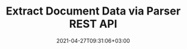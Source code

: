 ---
############################# Static ############################
layout: "product"
date: 2021-04-27T09:31:06+03:00
draft: false

############################# Head ############################
head_title: "Extract Data from Documents using Parser Cloud API"
head_description: "Parse documents to extract text, images, and document metadata using Cloud SDKs for .NET & Java or communicate with REST API using cURL"

############################# Header ############################
title: "Extract Document Data via Parser REST API"
description: "Parse documents to extract text, images, and document metadata using Cloud SDKs for .NET & Java or communicate with REST API using cURL"

############################# APIs ###############################
apis:
  enable: true

  api:
    # api loop
    - title: "GroupDocs.Parser Cloud SDKs Include"
      
      api_product:
        # api_product loop
        - link: "/parser/curl/"
          img_alt: "GroupDocs.Parser Cloud for cURL"
          image: "/sdk/272x272/groupdocs_parser-for-curl.webp"
          product: "GroupDocs.Parser"
          platform: "cURL"
          content: "cURL commands for RESTful parser Cloud API to extract data and document information across wide range of supported popular file formats."

        # api_product loop
        - link: "/parser/net/"
          img_alt: "GroupDocs.Parser Cloud SDK for .NET"
          image: "/sdk/272x272/groupdocs_parser-for-net.webp"
          product: "GroupDocs.Parser"
          platform: "Cloud SDK for .NET"
          content: "Extract images, text, document information or parse documents by user-defined template in Microsoft .NET based applications."

          # api_product loop
        - link: "/parser/java/"
          img_alt: "GroupDocs.Parser Cloud SDK for Java"
          image: "/sdk/272x272/groupdocs_parser-for-java.webp"
          product: "GroupDocs.Parser"
          platform: "Cloud SDK for Java"
          content: "Cloud SDK for Java developers to quickly implement document parsing, text & image extraction feature in Java-based applications."

        



        

    # api loop
    - api_product:
        # api_product loop
        - link: "/parser/php/"
          img_alt: "GroupDocs.Parser Cloud SDK for PHP"
          image: "/sdk/272x272/groupdocs_parser-for-php.webp"
          product: "GroupDocs.Parser"
          platform: "Cloud SDK for PHP"
          content: "PHP SDK to accelerate your experience with our cloud-based document parser RESTful API supporting over 40 file formats."

        # api_product loop
        - link: "/parser/python/"
          img_alt: "GroupDocs.Parser Cloud SDK for Python"
          image: "/sdk/272x272/groupdocs_parser-for-python.webp"
          product: "GroupDocs.Parser"
          platform: "Cloud SDK for Python"
          content: "Automate your document processing using data extraction REST API and SDK for Python."

          
          # api_product loop
        - link: "/parser/ruby/"
          img_alt: "GroupDocs.Parser Cloud SDK for Ruby"
          image: "/sdk/272x272/groupdocs_parser-for-ruby.webp"
          product: "GroupDocs.Parser"
          platform: "Cloud SDK for Ruby"
          content: "SDK for Ruby to extract data from a variety of document formats in your application."


    # api loop
    - api_product:
        # api_product loop
        - link: "/parser/nodejs"
          img_alt: "GroupDocs.Parser Cloud SDK for Node.js"
          image: "/sdk/272x272/groupdocs_parser-for-node.webp"
          product: "GroupDocs.Parser"
          platform: "Cloud SDK for Node.js"
          content: SDK for Node.js to easily incorporate our cloud based document parser API in your app."

        

############################# Testimonials ###############################
testimonials:
  enable: false
  bg_color: "bg-gray"

  testimonial:
    # testimonial item loop
    - name: "David Hoffman"
      designation: "Psychologist"
      content: "I am excitedly watching the growth of GroupDocs. The responsiveness of your full team has helped me greatly, when I talk to someone at GroupDocs I can guarantee that someone is listening and making things happen."

############################# Back to top ###############################
back_to_top:
  enable: true
---